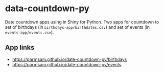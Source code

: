 # data-countdown-py

Date countdown apps using in Shiny for Python. Two apps for countdown to set of birthdays (in `birthdays-app/birthdates.csv`) and set of events (in `events-app/events.csv`).

## App links
- https://parmsam.github.io/date-countdown-py/birthdays
- https://parmsam.github.io/date-countdown-py/events